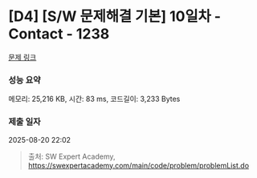 # [D4] [S/W 문제해결 기본] 10일차 - Contact - 1238 

[문제 링크](https://swexpertacademy.com/main/code/problem/problemDetail.do?contestProbId=AV15B1cKAKwCFAYD) 

### 성능 요약

메모리: 25,216 KB, 시간: 83 ms, 코드길이: 3,233 Bytes

### 제출 일자

2025-08-20 22:02



> 출처: SW Expert Academy, https://swexpertacademy.com/main/code/problem/problemList.do